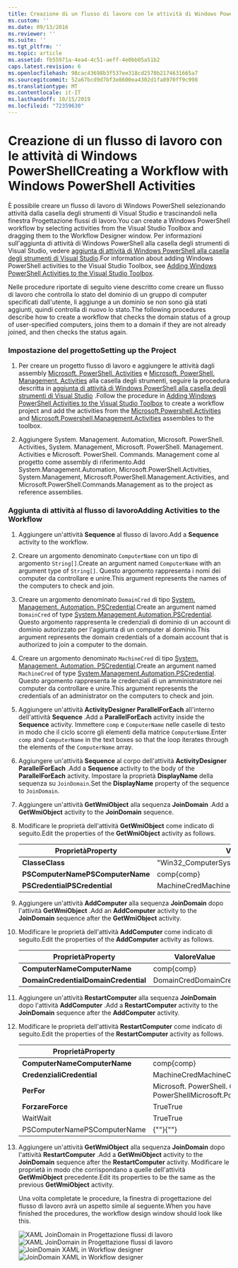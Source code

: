 ```yaml
---
title: Creazione di un flusso di lavoro con le attività di Windows PowerShell | Microsoft Docs
ms.custom: ''
ms.date: 09/13/2016
ms.reviewer: ''
ms.suite: ''
ms.tgt_pltfrm: ''
ms.topic: article
ms.assetid: fb55971a-4ea4-4c51-aeff-4e0bb05a51b2
caps.latest.revision: 6
ms.openlocfilehash: 98cac43698b3f537ee318cd2570b2174631665a7
ms.sourcegitcommit: 52a67bcd9d7bf3e8600ea4302d1fa8970ff9c998
ms.translationtype: MT
ms.contentlocale: it-IT
ms.lasthandoff: 10/15/2019
ms.locfileid: "72359630"
---
```

# <a name="creating-a-workflow-with-windows-powershell-activities"></a><span data-ttu-id="df924-102">Creazione di un flusso di lavoro con le attività di Windows PowerShell</span><span class="sxs-lookup"><span data-stu-id="df924-102">Creating a Workflow with Windows PowerShell Activities</span></span>

<span data-ttu-id="df924-103">È possibile creare un flusso di lavoro di Windows PowerShell selezionando attività dalla casella degli strumenti di Visual Studio e trascinandoli nella finestra Progettazione flussi di lavoro.</span><span class="sxs-lookup"><span data-stu-id="df924-103">You can create a Windows PowerShell workflow by selecting activities from the Visual Studio Toolbox and dragging them to the Workflow Designer window.</span></span> <span data-ttu-id="df924-104">Per informazioni sull'aggiunta di attività di Windows PowerShell alla casella degli strumenti di Visual Studio, vedere [aggiunta di attività di Windows PowerShell alla casella degli strumenti di Visual Studio](./adding-windows-powershell-activities-to-the-visual-studio-toolbox.md).</span><span class="sxs-lookup"><span data-stu-id="df924-104">For information about adding Windows PowerShell activities to the Visual Studio Toolbox, see [Adding Windows PowerShell Activities to the Visual Studio Toolbox](./adding-windows-powershell-activities-to-the-visual-studio-toolbox.md).</span></span>

<span data-ttu-id="df924-105">Nelle procedure riportate di seguito viene descritto come creare un flusso di lavoro che controlla lo stato del dominio di un gruppo di computer specificati dall'utente, li aggiunge a un dominio se non sono già stati aggiunti, quindi controlla di nuovo lo stato.</span><span class="sxs-lookup"><span data-stu-id="df924-105">The following procedures describe how to create a workflow that checks the domain status of a group of user-specified computers, joins them to a domain if they are not already joined, and then checks the status again.</span></span>

### <a name="setting-up-the-project"></a><span data-ttu-id="df924-106">Impostazione del progetto</span><span class="sxs-lookup"><span data-stu-id="df924-106">Setting up the Project</span></span>

1. <span data-ttu-id="df924-107">Per creare un progetto flusso di lavoro e aggiungere le attività dagli assembly [Microsoft. PowerShell. Activities](/dotnet/api/Microsoft.PowerShell.Activities) e [Microsoft. PowerShell. Management. Activities](/dotnet/api/Microsoft.PowerShell.Management.Activities) alla casella degli strumenti, seguire la procedura descritta in [aggiunta di attività di Windows PowerShell alla casella degli strumenti di Visual Studio](./adding-windows-powershell-activities-to-the-visual-studio-toolbox.md) .</span><span class="sxs-lookup"><span data-stu-id="df924-107">Follow the procedure in [Adding Windows PowerShell Activities to the Visual Studio Toolbox](./adding-windows-powershell-activities-to-the-visual-studio-toolbox.md) to create a workflow project and add the activities from the [Microsoft.Powershell.Activities](/dotnet/api/Microsoft.PowerShell.Activities) and [Microsoft.Powershell.Management.Activities](/dotnet/api/Microsoft.PowerShell.Management.Activities) assemblies to the toolbox.</span></span>

2. <span data-ttu-id="df924-108">Aggiungere System. Management. Automation, Microsoft. PowerShell. Activities, System. Management, Microsoft. PowerShell. Management. Activities e Microsoft. PowerShell. Commands. Management come al progetto come assembly di riferimento.</span><span class="sxs-lookup"><span data-stu-id="df924-108">Add System.Management.Automation, Microsoft.PowerShell.Activities, System.Management, Microsoft.PowerShell.Management.Activities, and Microsoft.PowerShell.Commands.Management as to the project as reference assemblies.</span></span>

### <a name="adding-activities-to-the-workflow"></a><span data-ttu-id="df924-109">Aggiunta di attività al flusso di lavoro</span><span class="sxs-lookup"><span data-stu-id="df924-109">Adding Activities to the Workflow</span></span>

1. <span data-ttu-id="df924-110">Aggiungere un'attività **Sequence** al flusso di lavoro.</span><span class="sxs-lookup"><span data-stu-id="df924-110">Add a **Sequence** activity to the workflow.</span></span>

2. <span data-ttu-id="df924-111">Creare un argomento denominato `ComputerName` con un tipo di argomento `String[]`.</span><span class="sxs-lookup"><span data-stu-id="df924-111">Create an argument named `ComputerName` with an argument type of `String[]`.</span></span> <span data-ttu-id="df924-112">Questo argomento rappresenta i nomi dei computer da controllare e unire.</span><span class="sxs-lookup"><span data-stu-id="df924-112">This argument represents the names of the computers to check and join.</span></span>

3. <span data-ttu-id="df924-113">Creare un argomento denominato `DomainCred` di tipo [System. Management. Automation. PSCredential](/dotnet/api/System.Management.Automation.PSCredential).</span><span class="sxs-lookup"><span data-stu-id="df924-113">Create an argument named `DomainCred` of type [System.Management.Automation.PSCredential](/dotnet/api/System.Management.Automation.PSCredential).</span></span> <span data-ttu-id="df924-114">Questo argomento rappresenta le credenziali di dominio di un account di dominio autorizzato per l'aggiunta di un computer al dominio.</span><span class="sxs-lookup"><span data-stu-id="df924-114">This argument represents the domain credentials of a domain account that is authorized to join a computer to the domain.</span></span>

4. <span data-ttu-id="df924-115">Creare un argomento denominato `MachineCred` di tipo [System. Management. Automation. PSCredential](/dotnet/api/System.Management.Automation.PSCredential).</span><span class="sxs-lookup"><span data-stu-id="df924-115">Create an argument named `MachineCred` of type [System.Management.Automation.PSCredential](/dotnet/api/System.Management.Automation.PSCredential).</span></span> <span data-ttu-id="df924-116">Questo argomento rappresenta le credenziali di un amministratore nei computer da controllare e unire.</span><span class="sxs-lookup"><span data-stu-id="df924-116">This argument represents the credentials of an administrator on the computers to check and join.</span></span>

5. <span data-ttu-id="df924-117">Aggiungere un'attività **ActivityDesigner ParallelForEach** all'interno dell'attività **Sequence** .</span><span class="sxs-lookup"><span data-stu-id="df924-117">Add a **ParallelForEach** activity inside the **Sequence** activity.</span></span> <span data-ttu-id="df924-118">Immettere `comp` e `ComputerName` nelle caselle di testo in modo che il ciclo scorre gli elementi della matrice `ComputerName`.</span><span class="sxs-lookup"><span data-stu-id="df924-118">Enter `comp` and `ComputerName` in the text boxes so that the loop iterates through the elements of the `ComputerName` array.</span></span>

6. <span data-ttu-id="df924-119">Aggiungere un'attività **Sequence** al corpo dell'attività **ActivityDesigner ParallelForEach** .</span><span class="sxs-lookup"><span data-stu-id="df924-119">Add a **Sequence** activity to the body of the **ParallelForEach** activity.</span></span> <span data-ttu-id="df924-120">Impostare la proprietà **DisplayName** della sequenza su `JoinDomain`.</span><span class="sxs-lookup"><span data-stu-id="df924-120">Set the **DisplayName** property of the sequence to `JoinDomain`.</span></span>

7. <span data-ttu-id="df924-121">Aggiungere un'attività **GetWmiObject** alla sequenza **JoinDomain** .</span><span class="sxs-lookup"><span data-stu-id="df924-121">Add a **GetWmiObject** activity to the **JoinDomain** sequence.</span></span>

8. <span data-ttu-id="df924-122">Modificare le proprietà dell'attività **GetWmiObject** come indicato di seguito.</span><span class="sxs-lookup"><span data-stu-id="df924-122">Edit the properties of the **GetWmiObject** activity as follows.</span></span>

   |<span data-ttu-id="df924-123">Proprietà</span><span class="sxs-lookup"><span data-stu-id="df924-123">Property</span></span>|<span data-ttu-id="df924-124">Valore</span><span class="sxs-lookup"><span data-stu-id="df924-124">Value</span></span>|
   |--------------|-----------|
   |<span data-ttu-id="df924-125">**Classe**</span><span class="sxs-lookup"><span data-stu-id="df924-125">**Class**</span></span>|<span data-ttu-id="df924-126">"Win32_ComputerSystem"</span><span class="sxs-lookup"><span data-stu-id="df924-126">"Win32_ComputerSystem"</span></span>|
   |<span data-ttu-id="df924-127">**PSComputerName**</span><span class="sxs-lookup"><span data-stu-id="df924-127">**PSComputerName**</span></span>|<span data-ttu-id="df924-128">comp</span><span class="sxs-lookup"><span data-stu-id="df924-128">{comp}</span></span>|
   |<span data-ttu-id="df924-129">**PSCredential**</span><span class="sxs-lookup"><span data-stu-id="df924-129">**PSCredential**</span></span>|<span data-ttu-id="df924-130">MachineCred</span><span class="sxs-lookup"><span data-stu-id="df924-130">MachineCred</span></span>|

9. <span data-ttu-id="df924-131">Aggiungere un'attività **AddComputer** alla sequenza **JoinDomain** dopo l'attività **GetWmiObject** .</span><span class="sxs-lookup"><span data-stu-id="df924-131">Add an **AddComputer** activity to the **JoinDomain** sequence after the **GetWmiObject** activity.</span></span>

10. <span data-ttu-id="df924-132">Modificare le proprietà dell'attività **AddComputer** come indicato di seguito.</span><span class="sxs-lookup"><span data-stu-id="df924-132">Edit the properties of the **AddComputer** activity as follows.</span></span>

    |<span data-ttu-id="df924-133">Proprietà</span><span class="sxs-lookup"><span data-stu-id="df924-133">Property</span></span>|<span data-ttu-id="df924-134">Valore</span><span class="sxs-lookup"><span data-stu-id="df924-134">Value</span></span>|
    |--------------|-----------|
    |<span data-ttu-id="df924-135">**ComputerName**</span><span class="sxs-lookup"><span data-stu-id="df924-135">**ComputerName**</span></span>|<span data-ttu-id="df924-136">comp</span><span class="sxs-lookup"><span data-stu-id="df924-136">{comp}</span></span>|
    |<span data-ttu-id="df924-137">**DomainCredential**</span><span class="sxs-lookup"><span data-stu-id="df924-137">**DomainCredential**</span></span>|<span data-ttu-id="df924-138">DomainCred</span><span class="sxs-lookup"><span data-stu-id="df924-138">DomainCred</span></span>|

11. <span data-ttu-id="df924-139">Aggiungere un'attività **RestartComputer** alla sequenza **JoinDomain** dopo l'attività **AddComputer** .</span><span class="sxs-lookup"><span data-stu-id="df924-139">Add a **RestartComputer** activity to the **JoinDomain** sequence after the **AddComputer** activity.</span></span>

12. <span data-ttu-id="df924-140">Modificare le proprietà dell'attività **RestartComputer** come indicato di seguito.</span><span class="sxs-lookup"><span data-stu-id="df924-140">Edit the properties of the **RestartComputer** activity as follows.</span></span>

    |<span data-ttu-id="df924-141">Proprietà</span><span class="sxs-lookup"><span data-stu-id="df924-141">Property</span></span>|<span data-ttu-id="df924-142">Valore</span><span class="sxs-lookup"><span data-stu-id="df924-142">Value</span></span>|
    |--------------|-----------|
    |<span data-ttu-id="df924-143">**ComputerName**</span><span class="sxs-lookup"><span data-stu-id="df924-143">**ComputerName**</span></span>|<span data-ttu-id="df924-144">comp</span><span class="sxs-lookup"><span data-stu-id="df924-144">{comp}</span></span>|
    |<span data-ttu-id="df924-145">**Credenziali**</span><span class="sxs-lookup"><span data-stu-id="df924-145">**Credential**</span></span>|<span data-ttu-id="df924-146">MachineCred</span><span class="sxs-lookup"><span data-stu-id="df924-146">MachineCred</span></span>|
    |<span data-ttu-id="df924-147">**Per**</span><span class="sxs-lookup"><span data-stu-id="df924-147">**For**</span></span>|<span data-ttu-id="df924-148">Microsoft. PowerShell. Commands. WaitForServiceTypes. PowerShell</span><span class="sxs-lookup"><span data-stu-id="df924-148">Microsoft.PowerShell.Commands.WaitForServiceTypes.PowerShell</span></span>|
    |<span data-ttu-id="df924-149">**Forzare**</span><span class="sxs-lookup"><span data-stu-id="df924-149">**Force**</span></span>|<span data-ttu-id="df924-150">True</span><span class="sxs-lookup"><span data-stu-id="df924-150">True</span></span>|
    |<span data-ttu-id="df924-151">Wait</span><span class="sxs-lookup"><span data-stu-id="df924-151">Wait</span></span>|<span data-ttu-id="df924-152">True</span><span class="sxs-lookup"><span data-stu-id="df924-152">True</span></span>|
    |<span data-ttu-id="df924-153">PSComputerName</span><span class="sxs-lookup"><span data-stu-id="df924-153">PSComputerName</span></span>|<span data-ttu-id="df924-154">{""}</span><span class="sxs-lookup"><span data-stu-id="df924-154">{""}</span></span>|

13. <span data-ttu-id="df924-155">Aggiungere un'attività **GetWmiObject** alla sequenza **JoinDomain** dopo l'attività **RestartComputer** .</span><span class="sxs-lookup"><span data-stu-id="df924-155">Add a **GetWmiObject** activity to the **JoinDomain** sequence after the **RestartComputer** activity.</span></span> <span data-ttu-id="df924-156">Modificare le proprietà in modo che corrispondano a quelle dell'attività **GetWmiObject** precedente.</span><span class="sxs-lookup"><span data-stu-id="df924-156">Edit its properties to be the same as the previous **GetWmiObject** activity.</span></span>

    <span data-ttu-id="df924-157">Una volta completate le procedure, la finestra di progettazione del flusso di lavoro avrà un aspetto simile al seguente.</span><span class="sxs-lookup"><span data-stu-id="df924-157">When you have finished the procedures, the workflow design window should look like this.</span></span>

    <span data-ttu-id="df924-158">![XAML JoinDomain in Progettazione flussi di lavoro](../media/joindomainworkflow.png)
    ![XAML JoinDomain in Progettazione flussi di lavoro](../media/joindomainworkflow.png "JoinDomainWorkflow")</span><span class="sxs-lookup"><span data-stu-id="df924-158">![JoinDomain XAML in Workflow designer](../media/joindomainworkflow.png)
![JoinDomain XAML in Workflow designer](../media/joindomainworkflow.png "JoinDomainWorkflow")</span></span>